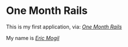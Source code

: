 # One Month Rails

This is my first application, via:
[*One Month Rails*](http://onemonthrails.com)

My name is [*Eric Mogil*](http://ericmogil.com)